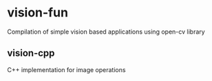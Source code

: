# vision-fun

Compilation of simple vision based applications using open-cv library

## vision-cpp

C++ implementation for image operations
